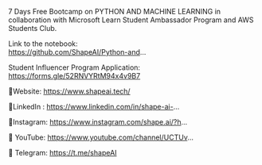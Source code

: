 7 Days Free Bootcamp on PYTHON AND MACHINE LEARNING  in collaboration with Microsoft Learn Student Ambassador Program and AWS Students Club.
 


 Link to the notebook:  
https://github.com/ShapeAI/Python-and...

Student Influencer Program Application:
https://forms.gle/52RNVYRtM94x4v9B7​​​


   

📍Website:  https://www.shapeai.tech/​​​


 📍LinkedIn : https://www.linkedin.com/in/shape-ai-​​​...


 📍Instagram:  https://www.instagram.com/shape.ai/?h​​​...


 📍 YouTube:  https://www.youtube.com/channel/UCTUv​​​...


 📍 Telegram:  https://t.me/shapeAI​
